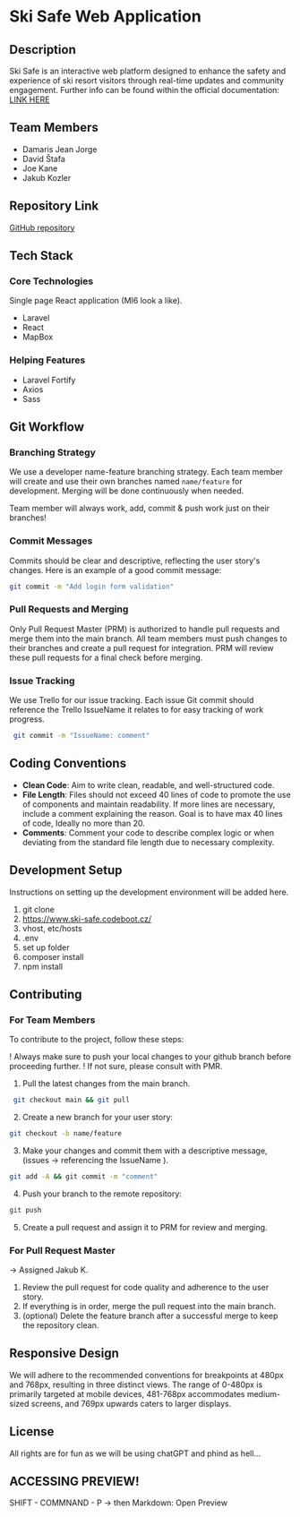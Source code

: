 # Ski Safe Web Application

## Description

Ski Safe is an interactive web platform designed to enhance the safety and experience of ski resort visitors through real-time updates and community engagement. Further info can be found within the official documentation:
[LINK HERE](https://docs.google.com/document/d/1fkFRzoqBK4NOMsmGVumy4AMriLB77H0921RYfwzomGY/edit?usp=sharing)

## Team Members

-   Damaris Jean Jorge
-   David Štafa
-   Joe Kane
-   Jakub Kozler

## Repository Link

[GitHub repository](https://github.com/david-stafa/Ski-Safe.git)

## Tech Stack

### Core Technologies

Single page React application (MI6 look a like).

-   Laravel
-   React
-   MapBox

### Helping Features

-   Laravel Fortify
-   Axios
-   Sass

## Git Workflow

### Branching Strategy

We use a developer name-feature branching strategy. Each team member will create and use their own branches named `name/feature` for development.
Merging will be done continuously when needed.

Team member will always work, add, commit & push work just on their branches!

### Commit Messages

Commits should be clear and descriptive, reflecting the user story's changes. Here is an example of a good commit message:

```bash
git commit -m "Add login form validation"
```

### Pull Requests and Merging

Only Pull Request Master (PRM) is authorized to handle pull requests and merge them into the main branch. All team members must push changes to their branches and create a pull request for integration. PRM will review these pull requests for a final check before merging.

### Issue Tracking

We use Trello for our issue tracking.
Each issue Git commit should reference the Trello IssueName it relates to for easy tracking of work progress.

```bash
 git commit -m "IssueName: comment"
```

## Coding Conventions

-   **Clean Code**: Aim to write clean, readable, and well-structured code.
-   **File Length**: Files should not exceed 40 lines of code to promote the use of components and maintain readability. If more lines are necessary, include a comment explaining the reason. Goal is to have max 40 lines of code, Ideally no more than 20.
-   **Comments**: Comment your code to describe complex logic or when deviating from the standard file length due to necessary complexity.

## Development Setup

Instructions on setting up the development environment will be added here.

1. git clone
2. https://www.ski-safe.codeboot.cz/
3. vhost, etc/hosts
4. .env
5. set up folder
6. composer install
7. npm install

## Contributing

### For Team Members

To contribute to the project, follow these steps:

! Always make sure to push your local changes to your github branch before proceeding further.
! If not sure, please consult with PMR.

1. Pull the latest changes from the main branch.

```bash
 git checkout main && git pull
```

2. Create a new branch for your user story:

```bash
git checkout -b name/feature
```

3. Make your changes and commit them with a descriptive message, (issues -> referencing the IssueName ).

```bash
git add -A && git commit -m "comment"
```

4. Push your branch to the remote repository:

```bash
git push
```

5. Create a pull request and assign it to PRM for review and merging.

### For Pull Request Master

-> Assigned Jakub K.

1. Review the pull request for code quality and adherence to the user story.
2. If everything is in order, merge the pull request into the main branch.
3. (optional) Delete the feature branch after a successful merge to keep the repository clean.

## Responsive Design

We will adhere to the recommended conventions for breakpoints at 480px and 768px, resulting in three distinct views. The range of 0-480px is primarily targeted at mobile devices, 481-768px accommodates medium-sized screens, and 769px upwards caters to larger displays.

## License

All rights are for fun as we will be using chatGPT and phind as hell...

## ACCESSING PREVIEW!

SHIFT - COMMNAND - P
-> then Markdown: Open Preview
